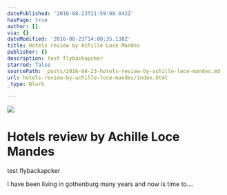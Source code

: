 ```yaml
---
datePublished: '2016-08-23T21:59:08.042Z'
hasPage: true
author: []
via: {}
dateModified: '2016-08-23T14:00:35.138Z'
title: Hotels review by Achille Loce Mandes
publisher: {}
description: test flybackapcker
starred: false
sourcePath: _posts/2016-08-23-hotels-review-by-achille-loce-mandes.md
url: hotels-review-by-achille-loce-mandes/index.html
_type: Blurb

---
```

![](https://the-grid-user-content.s3-us-west-2.amazonaws.com/7b5b5367-bed6-45a6-9b07-545c888b9763.jpg)

# Hotels review by Achille Loce Mandes

test flybackapcker

I have been living in gothenburg many years and now is time to....